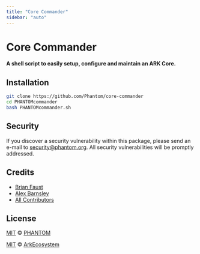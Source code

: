 ```yaml
---
title: "Core Commander"
sidebar: "auto"
---
```


# Core Commander

**A shell script to easily setup, configure and maintain an ARK Core.**

## Installation

```bash
git clone https://github.com/Phantom/core-commander
cd PHANTOMcommander
bash PHANTOMcommander.sh
```

## Security

If you discover a security vulnerability within this package, please send an e-mail to <security@phantom.org>. All security vulnerabilities will be promptly addressed.

## Credits

- [Brian Faust](https://github.com/faustbrian)
- [Alex Barnsley](https://github.com/alexbarnsley)
- [All Contributors](./contributors)

## License

[MIT](LICENSE) © [PHANTOM](https://phantom.org)

[MIT](LICENSE) © [ArkEcosystem](https://ark.io)
